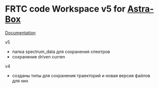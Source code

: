 # FRTC code Workspace v5 for [Astra-Box](https://github.com/temper8/Astra-Box)

[Documentation](https://temper8.github.io/FRTC_v5/)

v5 

- папка spectrum_data для сохранения спектров 
- сохранение driven curren

v4 

- созданы типы для сохранения траекторий и новая версия файлов для них
